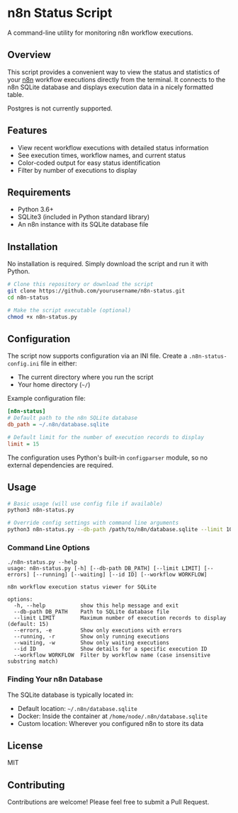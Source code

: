 # n8n Status Script

A command-line utility for monitoring n8n workflow executions.

## Overview

This script provides a convenient way to view the status and statistics of your [n8n](https://n8n.io) workflow executions directly from the terminal. It connects to the n8n SQLite database and displays execution data in a nicely formatted table.

Postgres is not currently supported.

## Features

- View recent workflow executions with detailed status information
- See execution times, workflow names, and current status
- Color-coded output for easy status identification
- Filter by number of executions to display

## Requirements

- Python 3.6+
- SQLite3 (included in Python standard library)
- An n8n instance with its SQLite database file

## Installation

No installation is required. Simply download the script and run it with Python.

```bash
# Clone this repository or download the script
git clone https://github.com/yourusername/n8n-status.git
cd n8n-status

# Make the script executable (optional)
chmod +x n8n-status.py
```

## Configuration

The script now supports configuration via an INI file. Create a `.n8n-status-config.ini` file in either:
- The current directory where you run the script
- Your home directory (`~/`)

Example configuration file:

```ini
[n8n-status]
# Default path to the n8n SQLite database
db_path = ~/.n8n/database.sqlite

# Default limit for the number of execution records to display
limit = 15
```

The configuration uses Python's built-in `configparser` module, so no external dependencies are required.

## Usage

```bash
# Basic usage (will use config file if available)
python3 n8n-status.py

# Override config settings with command line arguments
python3 n8n-status.py --db-path /path/to/n8n/database.sqlite --limit 10

```

### Command Line Options

```
./n8n-status.py --help
usage: n8n-status.py [-h] [--db-path DB_PATH] [--limit LIMIT] [--errors] [--running] [--waiting] [--id ID] [--workflow WORKFLOW]

n8n workflow execution status viewer for SQLite

options:
  -h, --help           show this help message and exit
  --db-path DB_PATH    Path to SQLite database file
  --limit LIMIT        Maximum number of execution records to display (default: 15)
  --errors, -e         Show only executions with errors
  --running, -r        Show only running executions
  --waiting, -w        Show only waiting executions
  --id ID              Show details for a specific execution ID
  --workflow WORKFLOW  Filter by workflow name (case insensitive substring match)
```

### Finding Your n8n Database

The SQLite database is typically located in:

- Default location: `~/.n8n/database.sqlite`
- Docker: Inside the container at `/home/node/.n8n/database.sqlite`
- Custom location: Wherever you configured n8n to store its data

## License

MIT

## Contributing

Contributions are welcome! Please feel free to submit a Pull Request.
